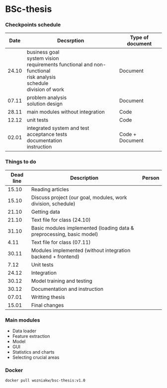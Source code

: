 # BSc-thesis

### Checkpoints schedule
| Date  | Decsrption | Type of document |
| ------------- | ------------- | ------------- |
| 24.10  | business goal <br> system vision <br> requirements functional and non-functional <br> risk analysis <br> schedule <br> division of work  | Document  |
| 07.11  | problem analysis <br> solution design  | Document  |
| 28.11  | main modules without integration  | Code  |
| 12.12  | unit tests  | Code |
| 02.01  | integrated system and test <br> acceptance tests <br> documentation <br> instruction | Code + Document  |



### Things to do
| Dead line | Description | Person |
| ------- | ----------- | ------------ |
| 15.10 | Reading articles |
| 15.10 | Discuss project (our goal, modules, work division, schedule)|
| 21.10 | Getting data |
| 21.10 | Text file for class (24.10) |
| 31.10 | Basic modules implemented (loading data & preprocessing, basic model) |
| 4.11  | Text file for class (07.11) |
| 30.11 | Modules implemented (without integration backend + frontend) |
| 7.12 | Unit tests |
| 24.12 | Integration |
| 30.12 | Model training and testing |
| 30.12 | Documentation and instruction |
| 07.01 | Writting thesis |
| 15.01 | Final changes |
 
### Main modules
- Data loader
- Feature extraction
- Model
- GUI
- Statistics and charts
- Selecting crucial areas

### Docker
```docker pull wozniakw/bsc-thesis:v1.0```

